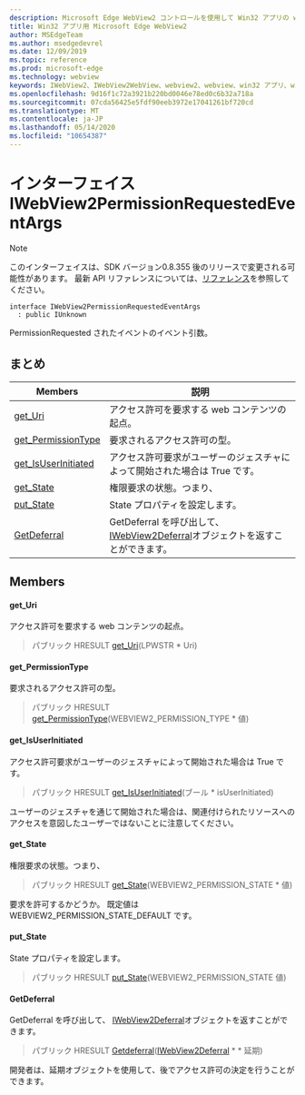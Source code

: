```yaml
---
description: Microsoft Edge WebView2 コントロールを使用して Win32 アプリの web コンテンツをホストする
title: Win32 アプリ用 Microsoft Edge WebView2
author: MSEdgeTeam
ms.author: msedgedevrel
ms.date: 12/09/2019
ms.topic: reference
ms.prod: microsoft-edge
ms.technology: webview
keywords: IWebView2、IWebView2WebView、webview2、webview、win32 アプリ、win32、edge
ms.openlocfilehash: 9d16f1c72a3921b220bd0046e78ed0c6b32a718a
ms.sourcegitcommit: 07cda56425e5fdf90eeb3972e17041261bf720cd
ms.translationtype: MT
ms.contentlocale: ja-JP
ms.lasthandoff: 05/14/2020
ms.locfileid: "10654387"
---
```

# インターフェイス IWebView2PermissionRequestedEventArgs 

> [!NOTE]
> このインターフェイスは、SDK バージョン0.8.355 後のリリースで変更される可能性があります。 最新 API リファレンスについては、[リファレンス](../../../webview2-api-reference.md)を参照してください。

```
interface IWebView2PermissionRequestedEventArgs
  : public IUnknown
```

PermissionRequested されたイベントのイベント引数。

## まとめ

 Members                        | 説明
--------------------------------|---------------------------------------------
[get_Uri](#get_uri) | アクセス許可を要求する web コンテンツの起点。
[get_PermissionType](#get_permissiontype) | 要求されるアクセス許可の型。
[get_IsUserInitiated](#get_isuserinitiated) | アクセス許可要求がユーザーのジェスチャによって開始された場合は True です。
[get_State](#get_state) | 権限要求の状態。つまり、
[put_State](#put_state) | State プロパティを設定します。
[GetDeferral](#getdeferral) | GetDeferral を呼び出して、 [IWebView2Deferral](IWebView2Deferral.md)オブジェクトを返すことができます。

## Members

#### get_Uri 

アクセス許可を要求する web コンテンツの起点。

> パブリック HRESULT [get_Uri](#get_uri)(LPWSTR * Uri)

#### get_PermissionType 

要求されるアクセス許可の型。

> パブリック HRESULT [get_PermissionType](#get_permissiontype)(WEBVIEW2_PERMISSION_TYPE * 値)

#### get_IsUserInitiated 

アクセス許可要求がユーザーのジェスチャによって開始された場合は True です。

> パブリック HRESULT [get_IsUserInitiated](#get_isuserinitiated)(ブール * isUserInitiated)

ユーザーのジェスチャを通じて開始された場合は、関連付けられたリソースへのアクセスを意図したユーザーではないことに注意してください。

#### get_State 

権限要求の状態。つまり、

> パブリック HRESULT [get_State](#get_state)(WEBVIEW2_PERMISSION_STATE * 値)

要求を許可するかどうか。 既定値は WEBVIEW2_PERMISSION_STATE_DEFAULT です。

#### put_State 

State プロパティを設定します。

> パブリック HRESULT [put_State](#put_state)(WEBVIEW2_PERMISSION_STATE 値)

#### GetDeferral 

GetDeferral を呼び出して、 [IWebView2Deferral](IWebView2Deferral.md)オブジェクトを返すことができます。

> パブリック HRESULT [Getdeferral](#getdeferral)([IWebView2Deferral](IWebView2Deferral.md) * * 延期)

開発者は、延期オブジェクトを使用して、後でアクセス許可の決定を行うことができます。


